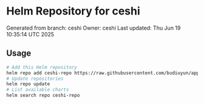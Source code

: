 # Helm Repository for ceshi
Generated from branch: ceshi
Owner: ceshi
Last updated: Thu Jun 19 10:35:14 UTC 2025

## Usage
```bash
# Add this Helm repository
helm repo add ceshi-repo https://raw.githubusercontent.com/budiuyun/appStore/helm-ceshi/
# Update repositories
helm repo update
# List available charts
helm search repo ceshi-repo
```

